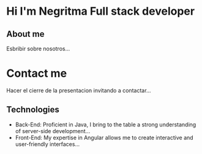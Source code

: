 # Hi I'm Negritma Full stack developer

## About me

Esbribir sobre nosotros...

# Contact me 

Hacer el cierre de la presentacion invitando a contactar...

## Technologies
- Back-End: Proficient in Java, I bring to the table a strong understanding of server-side development...
- Front-End: My expertise in Angular allows me to create interactive and user-friendly interfaces...
